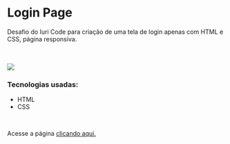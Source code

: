 <h1>Login Page</h1>
<p>Desafio do Iuri Code para criação de uma tela de login apenas com HTML e CSS, página responsiva.</p>
<br><br>
<img src="https://user-images.githubusercontent.com/69763037/151863089-de3b00f4-e6eb-4438-adf6-e696dd2e71a9.png">

<h3>Tecnologias usadas:</h3>
<ul>
  <li>HTML</li>
  <li>CSS</li>
</ul>
<br>
<p>Acesse a página <a href="https://felipesaff.github.io/codelandia-login/">clicando aqui.</a></p>